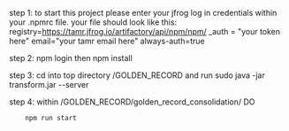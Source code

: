 step 1: 
to start this project please enter your jfrog log in credentials within 
your .npmrc file.
    your file should look like this:
    registry=https://tamr.jfrog.io/artifactory/api/npm/npm/
_auth = "your token here"
email="your tamr email here"
always-auth=true

step 2: 
    npm login
    then 
    npm install

step 3: cd into top directory /GOLDEN_RECORD
        and run 
        sudo java -jar transform.jar --server

step 4: within /GOLDEN_RECORD/golden_record_consolidation/
        DO 
        
        npm run start 

